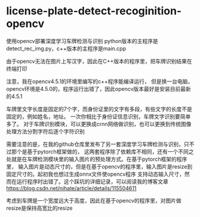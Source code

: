 # license-plate-detect-recoginition-opencv
使用opencv部署深度学习车牌检测与识别
python版本的主程序是detect_rec_img.py，c++版本的主程序是main.cpp

由于opencv无法在图片上写汉字，因此在C++版本的程序里，把车牌识别结果在终端打印

注意，我在opencv4.5.1的环境里编写的c++程序能编译运行，
但是换一台电脑，opencv环境是4.5.0的，程序运行出错了，因此opencv版本最好是安装目前最新的4.5.1


车牌里文字长度是固定的7个字，而身份证里的文字有多段，有些文字的长度不是固定的，例如姓名，地址。
一次你相比于身份证信息识别，车牌文字识别要简单多了。
对于车牌识别模块，可以更换成crnn网络做识别，也可以更换到传统图像处理方法分割字符后逐个字符识别


需要注意的是，在我的github仓库里发布了另一套深度学习车牌检测与识别，只不过那个是基于pytorch框架做的，
这两套程序除了依赖库不相同，还有一个不同之处就是在车牌检测模块里的输入图片的预处理方式。在基于pytorch框架的程序里，
输入图片是动态尺寸的，但是在基于opencv的程序里，输入图片是resize到固定尺寸的。起初我也想过生成onnx文件使opencv程序
支持动态输入尺寸，然而在运行程序时出错了。这个踩坑的详细记录，可以阅读我的博客文章  https://blog.csdn.net/nihate/article/details/115504611

考虑到车牌是一个宽度远大于高度，因此在基于opencv的程序里，对图片做resize是保持高宽比的resize

